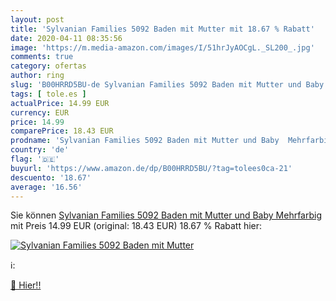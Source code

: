 ```yaml
---
layout: post
title: 'Sylvanian Families 5092 Baden mit Mutter mit 18.67 % Rabatt'
date: 2020-04-11 08:35:56
image: 'https://m.media-amazon.com/images/I/51hrJyAOCgL._SL200_.jpg'
comments: true
category: ofertas
author: ring
slug: 'B00HRRD5BU-de Sylvanian Families 5092 Baden mit Mutter und Baby Mehrfarbig'
tags: [ tole.es ]
actualPrice: 14.99 EUR
currency: EUR
price: 14.99
comparePrice: 18.43 EUR
prodname: 'Sylvanian Families 5092 Baden mit Mutter und Baby  Mehrfarbig'
country: 'de'
flag: '🇩🇪'
buyurl: 'https://www.amazon.de/dp/B00HRRD5BU/?tag=tolees0ca-21'
descuento: '18.67'
average: '16.56'
---
```


Sie können [Sylvanian Families 5092 Baden mit Mutter und Baby  Mehrfarbig](https://www.amazon.de/dp/B00HRRD5BU/?tag=tolees0ca-21) mit Preis 14.99 EUR (original: 18.43 EUR) 18.67 % Rabatt hier:

[![Sylvanian Families 5092 Baden mit Mutter](https://m.media-amazon.com/images/I/51hrJyAOCgL._SL200_.jpg)](https://www.amazon.de/dp/B00HRRD5BU/?tag=tolees0ca-21)

ℹ️:


[🛒 Hier!!](https://www.amazon.de/dp/B00HRRD5BU/?tag=tolees0ca-21)
